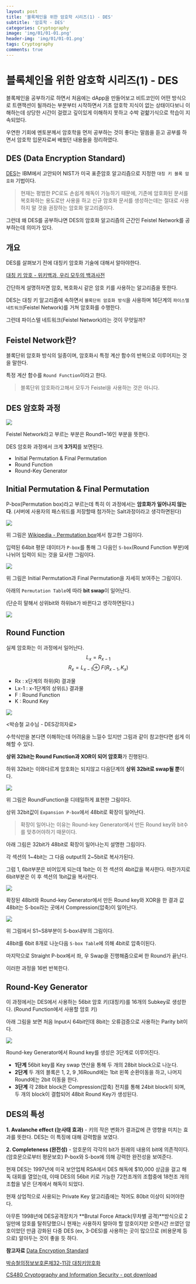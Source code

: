 ```yaml
---
layout: post
title: '블록체인을 위한 암호학 시리즈(1) - DES'
subtitle: '암호학 - DES'
categories: Cryptography
image: 'img/01/01-01.png'
header-img: 'img/01/01-01.png'
tags: Cryptography
comments: true
---
```


# 블록체인을 위한 암호학 시리즈(1) - DES

블록체인을 공부하기로 하면서 처음에는 dApp을 만들어보고 비트코인이 어떤 방식으로 트랜잭션이 될까라는 부분부터 시작하면서 기초 암호학 지식이 없는 상태이다보니 이해하는데 상당한 시간이 걸렸고 깊이있게 이해하지 못하고 수박 겉햛기식으로 학습이 지속되었다.

우연한 기회에 멘토분께서 암호학을 먼저 공부하는 것이 좋다는 말씀을 듣고 공부를 하면서 암호학 입문자로써 배웠던 내용들을 정리하였다.

## DES (Data Encryption Standard)

[DES](https://namu.wiki/w/DES)는 IBM에서 고안되어 NIST가 미국 표준암호 알고리즘으로 지정한 `대칭 키 블록 암호화` 기법이다.

> 현재는 평범한 PC로도 손쉽게 해독이 가능하기 때문에, 기존에 암호화된 문서를 복호화하는 용도로만 사용을 하고 신규 암호화 문서를 생성하는데는 절대로 사용하지 말 것을 권장하는 암호화 알고리즘이다.

그런데 왜 DES를 공부하냐면 DES의 암호화 알고리즘의 근간인 Feistel Network를 공부하는데 의미가 있다.

## 개요

DES를 살펴보기 전에 대칭키 암호화 기술에 대해서 알아야한다.

[대칭 키 암호 - 위키백과, 우리 모두의 백과사전](https://ko.wikipedia.org/wiki/%EB%8C%80%EC%B9%AD_%ED%82%A4_%EC%95%94%ED%98%B8)

간단하게 설명하자면 암호, 복호화시 같은 암호 키를 사용하는 알고리즘을 뜻한다.

DES는 대칭 키 알고리즘에 속하면서 `블록단위 암호화 방식`을 사용하며 16단계의 `파이스텔 네트워크`(Feistel Network)를 거쳐 암호화를 수행한다.

그런데 파이스텔 네트워크(Feistel Network)라는 것이 무엇일까?

## **Feistel Network란?**

블록단위 암호화 방식의 일종이며, 암호화시 특정 계산 함수의 반복으로 이루어지는 것을 말한다.

특정 계산 함수를 `Round Function`이라고 한다.

> 블록단위 암호화라고해서 모두가 Feistel을 사용하는 것은 아니다.

## DES 암호화 과정

![](/img/01/01-02.png)

Feistel Network라고 부르는 부분은 Round1~16인 부분을 뜻한다.

DES 암호화 과정에서 크게 **3가지**를 보면된다.

- Initial Permutation & Final Permutation
- Round Function
- Round-Key Generator

## Initial Permutation & Final Permutation

P-box(Permutation box)라고 부르는데 특히 이 과정에서는 **암호화가 일어나지 않는다**. (서버에 사용자의 패스워드를 저장할때 첨가하는 Salt과정이라고 생각하면된다)

![](https://upload.wikimedia.org/wikipedia/commons/c/c7/Link_between_S-Boxes.gif)

위 그림은 [Wikipedia - Permutation box](https://en.wikipedia.org/wiki/Permutation_box)에서 참고한 그림이다.

입력된 64bit 평문 데이터가 `P-box`를 통해 그 다음인 `S-box`(Round Function 부분)에 나뉘어 입력이 되는 것을 묘사한 그림이다.

![](/img/01/01-03.png)

위 그림은 Initial Permutation과 Final Permutation을 자세히 보여주는 그림이다.

아래의 `Permutation Table`에 따라 **bit swap**이 일어난다.

(단순히 말해서 상위bit와 하위bit가 바뀐다고 생각하면된다.)

![](/img/01/01-04.png)

## Round Function

실제 암호화는 이 과정에서 일어난다.
$$L_x = R_{x-1}$$
$$R_x = L_{x-1} \oplus \!\, F(R_{x-1}, K_x)$$

- Rx : x단계의 하위(R) 결과물
- Lx-1 : x-1단계의 상위(L) 결과물
- F : Round Function
- K : Round Key

![](/img/01/01-05.png)

<박승철 교수님 - DES강의자료>

수학식만을 본다면 이해하는데 어려움을 느낄수 있지만 그림과 같이 참고한다면 쉽게 이해할 수 있다.

**상위 32bit는 Round Function과 XOR이 되어 암호화**가 진행된다.

하위 32bit는 이와다르게 암호화는 되지않고 다음단계의 **상위 32bit로 swap될 뿐**이다.

![](/img/01/01-06.png)

위 그림은 RoundFunction을 디테일하게 표현한 그림이다.

상위 32bit값이 `Expansion P-box`에서 48bit로 확장이 일어난다.

> 확장이 일어나는 이유는 Round-key Generator에서 만든 Round key와 bit수를 맞추어야하기 때문이다.

아래 그림은 32bit가 48bit로 확장이 일어나는지 설명한 그림이다.

각 섹션의 1~4bit는 그 다음 output의 2~5bit로 복사가된다.

그럼 1, 6bit부분은 비어있게 되는데 1bit는 이 전 섹션의 4bit값을 복사한다. 마찬가지로 6bit부분은 이 후 섹션의 1bit값을 복사한다.

![](/img/01/01-07.png)

확장된 48bit와 Round-key Generator에서 만든 Round key와 XOR을 한 결과 값 48bit는 S-box라는 곳에서 Compression(압축)이 일어난다.

![](/img/01/01-08.png)

위 그림에서 S1~S8부분이 S-box내부의 그림이다.

48bit를 6bit 8개로 나눈다음 `S-box Table`에 의해 4bit로 압축이된다.

마지막으로 Straight P-box에서 좌, 우 Swap을 진행해줌으로써 한 Round가 끝난다.

이러한 과정을 16번 반복한다.

## Round-Key Generator

이 과정에서는 DES에서 사용하는 56bit 암호 키(대칭키)를 16개의 Subkey로 생성한다. (Round Function에서 사용할 암호 키)

아래 그림을 보면 처음 Input시 64bit인데 8bit는 오류검증으로 사용하는 Parity bit이다.

![](/img/01/01-09.png)

Round-key Generator에서 Round key를 생성은 3단계로 이루어진다.

- **1단계** 56bit key를 Key swap 연산을 통해 두 개의 28bit block으로 나눈다.
- **2단계** 두 개의 블록은 1, 2, 9 ,16Round에는 1bit 왼쪽 순환이동을 하고, 나머지 Round에는 2bit 이동을 한다.
- **3단계** 각 28bit block은 Compression(압축) 전치를 통해 24bit block이 되며, 두 개의 block이 결합되어 48bit Round Key가 생성된다.

## DES의 특성

**1. Avalanche effect (눈사태 효과)** - 키의 작은 변화가 결과값에 큰 영향을 미치는 효과를 뜻한다. DES는 이 특징에 대해 강력함을 보였다.

**2. Completeness (완전성)** - 암호문의 각각의 bit가 원래의 내용의 bit에 의존적이다. (암호문으로부터 평문보호) P-box와 S-box에 의해 강력한 완전성을 보여준다.

현재 DES는 1997년에 미국 보안업체 RSA에서 DES 해독에 \$10,000 상금을 걸고 해독 대회를 열었는데, 이때 DES의 56bit 키로 가능한 72천조개의 조합중에 18천조 개의 조합을 넣은 단계에서 해독이 되었다.

현재 상업적으로 사용되는 Private Key 알고리즘에는 적어도 80bit 이상이 되어야한다.

아무튼 1998년에 DES공격장치가 **Brutal Force Attack(무차별 공격)**방식으로 2일만에 암호를 탈취당했으니 현재는 사용하지 말아야 할 암호이지만 오랜시간 쓰였던 암호이었던 만큼 강화된 다중 DES (ex, 3-DES)를 사용하는 곳이 많으므로 (비용문제 등으로) 알아두는 것이 좋을 듯 하다.

**참고자료**
[Data Encryption Standard](https://www.tutorialspoint.com/cryptography/data_encryption_standard.htm)

[박승철의정보보호론제32-11강 대칭키암호화](https://www.youtube.com/watch?v=dFb2ezWDO38)

[CS480 Cryptography and Information Security - ppt download](https://slideplayer.com/slide/11006182/)

